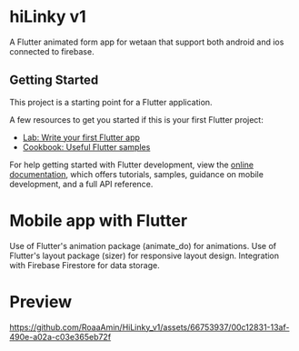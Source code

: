 # hiLinky v1

A Flutter animated form app for wetaan that support both android and ios connected to firebase. 

## Getting Started

This project is a starting point for a Flutter application.

A few resources to get you started if this is your first Flutter project:

- [Lab: Write your first Flutter app](https://docs.flutter.dev/get-started/codelab)
- [Cookbook: Useful Flutter samples](https://docs.flutter.dev/cookbook)

For help getting started with Flutter development, view the
[online documentation](https://docs.flutter.dev/), which offers tutorials,
samples, guidance on mobile development, and a full API reference.

# Mobile app with Flutter
Use of Flutter's animation package (animate_do) for animations.
Use of Flutter's layout package (sizer) for responsive layout design.
Integration with Firebase Firestore for data storage.

# Preview 


https://github.com/RoaaAmin/HiLinky_v1/assets/66753937/00c12831-13af-490e-a02a-c03e365eb72f

